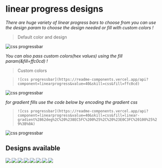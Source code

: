 # linear progress designs
*There are huge variety of linear progress bars to choose from you can use the design param to choose the design needed or fill with custom colors !*
> Default color and design

![css progressbar](https://readme-components.vercel.app/api?component=linearprogress&skill=css&value=50)

*You can also pass custom colors(hex values) using the fill param(&fill=ffc0cd) !*
> Custom colors

> `![css progressbar](https://readme-components.vercel.app/api?component=linearprogress&value=40&skill=css&fill=ffc0cd)`

![css progressbar](https://readme-components.vercel.app/api?component=linearprogress&value=40&skill=css&fill=ffc0cd)

*for gradient fills use the code below by encoding the gradient css*

> `![css progressbar](https://readme-components.vercel.app/api?component=linearprogress&value=40&skill=css&fill=linear-gradient%2862deg%2C%20%238EC5FC%200%25%2C%20%23E0C3FC%20100%25%29%3B%0A)`

![css progressbar](https://readme-components.vercel.app/api?component=linearprogress&value=40&skill=css&fill=linear-gradient%2862deg%2C%20%238EC5FC%200%25%2C%20%23E0C3FC%20100%25%29%3B%0A)

## Designs available
<a href="https://github.com/harish-sethuraman/readme-components">
  <img align="center" src="https://readme-components.vercel.app/api?component=linearprogress&skill=aqua&value=50&design=aqua" />
</a>
<a href="https://github.com/harish-sethuraman/readme-components">
  <img align="center" src="https://readme-components.vercel.app/api?component=linearprogress&skill=copper&value=50&design=copper" />
</a>
<a href="https://github.com/harish-sethuraman/readme-components">
  <img align="center" src="https://readme-components.vercel.app/api?component=linearprogress&skill=candy&value=50&design=candy" />
</a>
<a href="https://github.com/harish-sethuraman/readme-components">
  <img align="center" src="https://readme-components.vercel.app/api?component=linearprogress&skill=neon&value=50&design=neon" />
</a>
<a href="https://github.com/harish-sethuraman/readme-components">
  <img align="center" src="https://readme-components.vercel.app/api?component=linearprogress&skill=zigzag&value=50&design=zigzag" />
</a>
<a href="https://github.com/harish-sethuraman/readme-components">
  <img align="center" src="https://readme-components.vercel.app/api?component=linearprogress&skill=diamond&value=50&design=diamond" />
</a>

<a href="https://github.com/harish-sethuraman/readme-components">
  <img align="center" src="https://readme-components.vercel.app/api?component=linearprogress&skill=shine&value=50&design=shine" />
</a>
<a href="https://github.com/harish-sethuraman/readme-components">
  <img align="center" src="https://readme-components.vercel.app/api?component=linearprogress&skill=hearts&value=50&design=hearts" />
</a>
